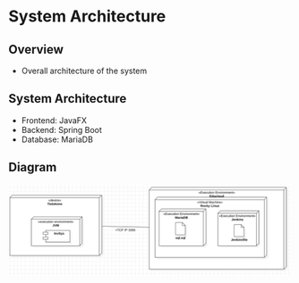 # System Architecture

## Overview
- Overall architecture of the system

## System Architecture
- Frontend: JavaFX
- Backend: Spring Boot
- Database: MariaDB

## Diagram
![System Architecture Diagram](Diagrams/Sijoittelukaavio.png)